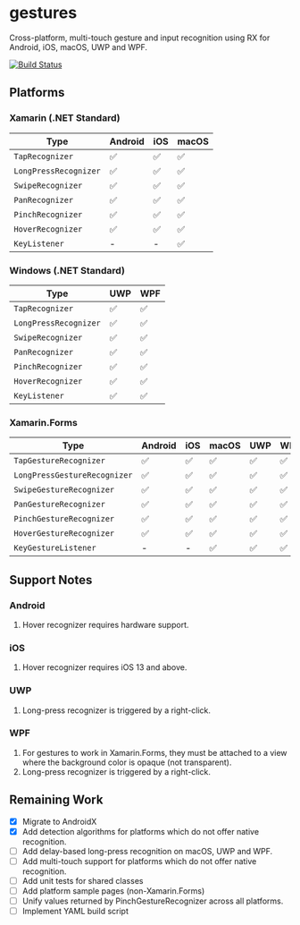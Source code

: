 # gestures
Cross-platform, multi-touch gesture and input recognition using RX for Android, iOS, macOS, UWP and WPF.

[![Build Status](https://dev.azure.com/velocitysystems/gestures/_apis/build/status/velocitysystems.gestures?branchName=master)](https://dev.azure.com/velocitysystems/gestures/_build/latest?definitionId=1&branchName=master)

## Platforms

### Xamarin (.NET Standard)
|Type|Android|iOS|macOS|
|---|---|---|---|
|`TapRecognizer`|✅|✅|✅|
|`LongPressRecognizer`|✅|✅|✅|
|`SwipeRecognizer`|✅|✅|✅|
|`PanRecognizer`|✅|✅|✅|
|`PinchRecognizer`|✅|✅|✅|
|`HoverRecognizer`|✅|✅|✅|
|`KeyListener`|-|-|✅|

### Windows (.NET Standard)
|Type|UWP|WPF|
|---|---|---|
|`TapRecognizer`|✅|✅|
|`LongPressRecognizer`|✅|✅|
|`SwipeRecognizer`|✅|✅|
|`PanRecognizer`|✅|✅|
|`PinchRecognizer`|✅|✅|
|`HoverRecognizer`|✅|✅|
|`KeyListener`|✅|✅|

### Xamarin.Forms
|Type|Android|iOS|macOS|UWP|WPF|
|---|---|---|---|---|---|
|`TapGestureRecognizer`|✅|✅|✅|✅|✅|
|`LongPressGestureRecognizer`|✅|✅|✅|✅|✅|
|`SwipeGestureRecognizer`|✅|✅|✅|✅|✅|
|`PanGestureRecognizer`|✅|✅|✅|✅|✅|
|`PinchGestureRecognizer`|✅|✅|✅|✅|✅|
|`HoverGestureRecognizer`|✅|✅|✅|✅|✅|
|`KeyGestureListener`|-|-|✅|✅|✅|

## Support Notes

### Android
1. Hover recognizer requires hardware support.

### iOS
1. Hover recognizer requires iOS 13 and above.

### UWP
1. Long-press recognizer is triggered by a right-click.

### WPF
1. For gestures to work in Xamarin.Forms, they must be attached to a view where the background color is opaque (not transparent).
2. Long-press recognizer is triggered by a right-click.

## Remaining Work
- [X] Migrate to AndroidX
- [X] Add detection algorithms for platforms which do not offer native recognition.
- [ ] Add delay-based long-press recognition on macOS, UWP and WPF.
- [ ] Add multi-touch support for platforms which do not offer native recognition.
- [ ] Add unit tests for shared classes
- [ ] Add platform sample pages (non-Xamarin.Forms)
- [ ] Unify values returned by PinchGestureRecognizer across all platforms.
- [ ] Implement YAML build script